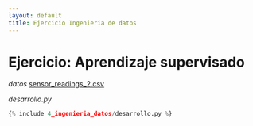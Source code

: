 ```yaml
---
layout: default
title: Ejercicio Ingenieria de datos
---
```

# Ejercicio: Aprendizaje supervisado
*datos*
[sensor_readings_2.csv](/datos/sensor_readings_2.csv)

*desarrollo.py*
```python
{% include 4_ingenieria_datos/desarrollo.py %}
```

